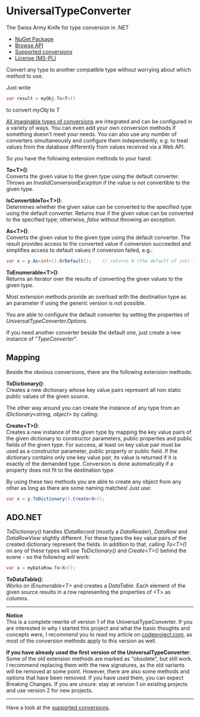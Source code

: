# UniversalTypeConverter

The Swiss Army Knife for type conversion in .NET

- [NuGet Package](https://www.nuget.org/packages/UniversalTypeConverter/)
- [Browse API](https://t-bruning.github.io/UniversalTypeConverter/api/index.html)
- [Supported conversions](https://t-bruning.github.io/UniversalTypeConverter/conversionoverview.htm)
- [License (MS-PL)](https://opensource.org/licenses/ms-pl.html)

Convert any type to another compatible type without worrying about which method to use.

Just write
```csharp
var result = myObj.To<T>()
```

to convert *myObj* to *T*

[All imaginable types of conversions](https://t-bruning.github.io/UniversalTypeConverter/conversionoverview.htm) are integrated and can be configured in a variety of ways. You can even add your own conversion methods if something doesn't meet your needs. You can also use any number of converters simultaneously and configure them independently, e.g. to treat values from the database differently from values received via a Web API.

So you have the following extension methods to your hand:  

**To\<T\>()**:  
Converts the given value to the given type using the default converter. Throws an _InvalidConversionException_ if the value is not convertible to the given type.

**IsConvertibleTo\<T\>()**:  
Determines whether the given value can be converted to the specified type using the default converter. Returns _true_ if the given value can be converted to the specified type; otherwise, _false_ without throwing an exception.

**As\<T\>()**:  
Converts the given value to the given type using the default converter. The result provides access to the converted value if conversion succeeded and simplifies access to default values if conversion failed, e.g.:
```csharp
var x = y.As<int>().OrDefault();	// returns 0 (the default of int) if y is not convertible to int.
```

**ToEnumerable\<T\>()**:  
Returns an iterator over the results of converting the given values to the given type.

Most extension methods provide an overload with the destination type as an parameter if using the generic version is not possible.

You are able to configure the default converter by setting the properties of _UniversalTypeConverter.Options_.

If you need another converter beside the default one, just create a new instance of "_TypeConverter_".

## Mapping
Beside the obvious conversions, there are the following extension methods:

**ToDictionary()**:  
Creates a new dictionary whose key value pairs represent all non static public values of the given source.

The other way around you can create the instance of any type from an _IDictionary\<string, object\>_ by calling:

**Create\<T\>()**:  
Creates a new instance of the given type by mapping the key value pairs of the given dictionary to constructor parameters, public properties and public fields of the given type. For success, at least on key value pair must be used as a constructor parameter, public property or public field. If the dictionary contains only one key value pair, its value is returned if it is exactly of the demanded type. Conversion is done automatically if a property does not fit to the destination type.

By using these two methods you are able to create any object from any other as long as there are some naming matches! Just use:
```csharp
var x = y.ToDictionary().Create<X>();
```

## ADO.NET
_ToDictionary()_ handles _IDataRecord_ (mostly a _DataReader_), _DataRow_ and _DataRowView_ slightly different. For these types the key value pairs of the created dictionary represent the fields. In addition to that, calling _To\<T\>()_ on any of these types will use _ToDictionary()_ and _Create\<T\>()_ behind the scene - so the following will work:
```csharp
var x = myDataRow.To<X>();
```

**ToDataTable()**:  
Works on _IEnumerable\<T\>_ and creates a _DataTable_. Each element of the  given source results in a row representing the properties of \<T\> as columns.

---------

**Notice**  
This is a complete rewrite of version 1 of the UniversalTypeConverter. If you are interested in why I started this project and what the basic thoughts and concepts were, I recommend you to read my article on [codeproject.com](https://www.codeproject.com/Articles/248440/Universal-Type-Converter), as most of the conversion methods apply to this version as well.

**If you have already used the first version of the UniversalTypeConverter**:  
Some of the old extension methods are marked as "obsolete", but still work. I recommend replacing them with the new signatures, as the old variants will be removed at some point. However, there are also some methods and options that have been removed. If you have used them, you can expect Breaking Changes. If you are unsure: stay at version 1 on existing projects and use version 2 for new projects.

--------

Have a look at the [supported conversions](https://t-bruning.github.io/UniversalTypeConverter/conversionoverview.htm).
